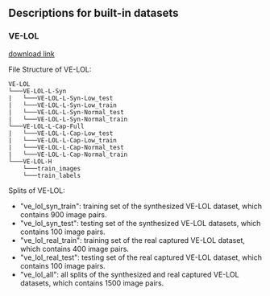 ## Descriptions for built-in datasets

### VE-LOL
[download link](https://flyywh.github.io/IJCV2021LowLight_VELOL/)  

File Structure of VE-LOL:
```
VE-LOL
└───VE-LOL-L-Syn
|   └───VE-LOL-L-Syn-Low_test
|   └───VE-LOL-L-Syn-Low_train
|   └───VE-LOL-L-Syn-Normal_test
|   └───VE-LOL-L-Syn-Normal_train
└───VE-LOL-L-Cap-Full
|   └───VE-LOL-L-Cap-Low_test
|   └───VE-LOL-L-Cap-Low_train
|   └───VE-LOL-L-Cap-Normal_test
|   └───VE-LOL-L-Cap-Normal_train
└───VE-LOL-H
    └───train_images
    └───train_labels
```
Splits of VE-LOL:
- "ve_lol_syn_train": training set of the synthesized VE-LOL dataset, which contains 900 image pairs.
- "ve_lol_syn_test": testing set of the synthesized VE-LOL datasets, which contains 100 image pairs.
- "ve_lol_real_train": training set of the real captured VE-LOL dataset, which contains 400 image pairs.
- "ve_lol_real_test": testing set of the real captured VE-LOL dataset, which contains 100 image pairs.
- "ve_lol_all": all splits of the synthesized and real captured VE-LOL datasets, which contains 1500 image pairs.